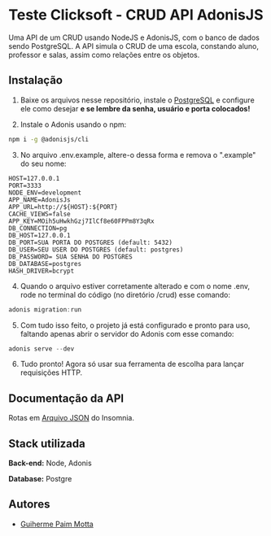 
# Teste Clicksoft - CRUD API AdonisJS

Uma API de um CRUD usando NodeJS e AdonisJS, com o banco de dados sendo PostgreSQL. A API simula o CRUD de uma escola, constando aluno, professor e salas, assim como relações entre os objetos.


## Instalação

1. Baixe os arquivos nesse repositório, instale o [PostgreSQL](https://www.enterprisedb.com/downloads/postgres-postgresql-downloads) e configure ele como desejar **e se lembre da senha, usuário e porta colocados!**

2. Instale o Adonis usando o npm:
```bash
npm i -g @adonisjs/cli
```

3. No arquivo .env.example, altere-o dessa forma e remova o ".example" do seu nome:
```
HOST=127.0.0.1
PORT=3333
NODE_ENV=development
APP_NAME=AdonisJs
APP_URL=http://${HOST}:${PORT}
CACHE_VIEWS=false
APP_KEY=MOih5uHwkhGzj7IlCf8e60FPPm8Y3qRx
DB_CONNECTION=pg
DB_HOST=127.0.0.1
DB_PORT=SUA PORTA DO POSTGRES (default: 5432)
DB_USER=SEU USER DO POSTGRES (default: postgres)
DB_PASSWORD= SUA SENHA DO POSTGRES
DB_DATABASE=postgres
HASH_DRIVER=bcrypt
```

4. Quando o arquivo estiver corretamente alterado e com o nome .env, rode no terminal do código (no diretório /crud) esse comando:

```powershell
adonis migration:run
```

5. Com tudo isso feito, o projeto já está configurado e pronto para uso, faltando apenas abrir o servidor do Adonis com esse comando:

```powershell
adonis serve --dev
```

6. Tudo pronto! Agora só usar sua ferramenta de escolha para lançar requisições HTTP.
    
## Documentação da API

Rotas em [Arquivo JSON](/crud-clicksoft-insomnia.json) do Insomnia.



## Stack utilizada

**Back-end:** Node, Adonis

**Database:** Postgre


## Autores

- [Guiherme Paim Motta](https://github.com/snowzzrra)

